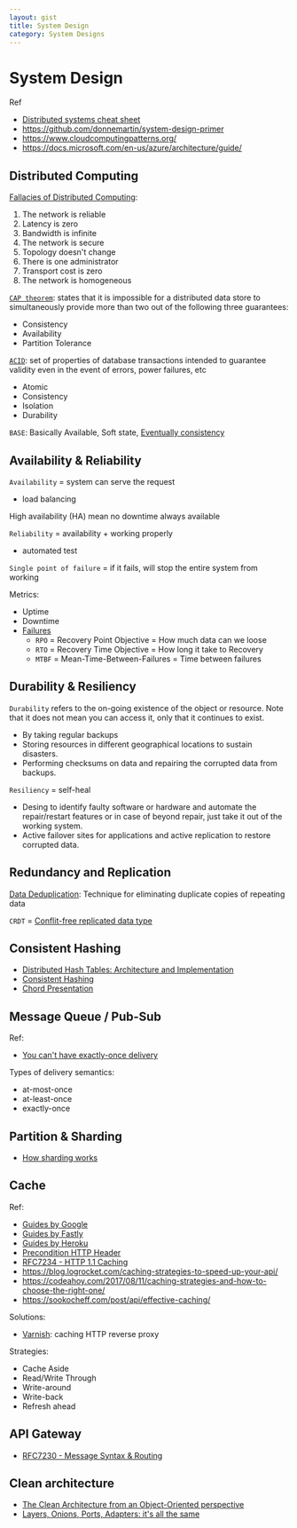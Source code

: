```yaml
---
layout: gist
title: System Design
category: System Designs
---
```


# System Design

Ref
- [Distributed systems cheat sheet](http://dimafeng.com/2016/12/04/distributed-systems/)
- <https://github.com/donnemartin/system-design-primer>
- <https://www.cloudcomputingpatterns.org/>
- <https://docs.microsoft.com/en-us/azure/architecture/guide/>

## Distributed Computing

[Fallacies of Distributed Computing](https://en.wikipedia.org/wiki/Fallacies_of_distributed_computing):
1. The network is reliable
2. Latency is zero
3. Bandwidth is infinite
4. The network is secure
5. Topology doesn't change
6. There is one administrator
7. Transport cost is zero
8. The network is homogeneous


[`CAP theorem`](https://en.wikipedia.org/wiki/CAP_theorem): states that it is impossible for a distributed data store to simultaneously provide more than two out of the following three guarantees:
- Consistency
- Availability
- Partition Tolerance

[`ACID`](https://en.wikipedia.org/wiki/ACID_(computer_science)): set of properties of database transactions intended to guarantee validity even in the event of errors, power failures, etc
- Atomic
- Consistency
- Isolation
- Durability

`BASE`: Basically Available, Soft state, [Eventually consistency](https://en.wikipedia.org/wiki/Eventual_consistency)

## Availability & Reliability 


`Availability` = system can serve the request
- load balancing

High availability (HA) mean no downtime always available

`Reliability` = availability + working properly
- automated test

`Single point of failure` = if it fails, will stop the entire system from working

Metrics:
- Uptime
- Downtime
- [Failures](https://blog.fosketts.net/2011/07/06/defining-failure-mttr-mttf-mtbf/)
  - `RPO` = Recovery Point Objective = How much data can we loose
  - `RTO` = Recovery Time Objective = How long it take to Recovery
  - `MTBF` = Mean-Time-Between-Failures = Time between failures

## Durability & Resiliency

`Durability` refers to the on-going existence of the object or resource. Note that it does not mean you can access it, only that it continues to exist.
- By taking regular backups
- Storing resources in different geographical locations to sustain disasters.
- Performing checksums on data and repairing the corrupted data from backups.

`Resiliency` = self-heal
- Desing to identify faulty software or hardware and automate the repair/restart features or in case of beyond repair, just take it out of the working system.
- Active failover sites for applications and active replication to restore corrupted data.

## Redundancy and Replication

[Data Deduplication](https://en.wikipedia.org/wiki/Data_deduplication): Technique for eliminating duplicate copies of repeating data

`CRDT` = [Conflit-free replicated data type](https://en.wikipedia.org/wiki/Conflict-free_replicated_data_type)

## Consistent Hashing
- [Distributed Hash Tables: Architecture and Implementation](https://www.usenix.org/legacy/publications/library/proceedings/osdi2000/full_papers/gribble/gribble_html/node4.html)
- [Consistent Hashing](https://medium.com/@sent0hil/consistent-hashing-a-guide-go-implementation-fe3421ac3e8f)
- [Chord Presentation](https://www.slideshare.net/GertThijs/chord-presentation)


## Message Queue / Pub-Sub

Ref:
- [You can't have exactly-once delivery](https://bravenewgeek.com/you-cannot-have-exactly-once-delivery/)

Types of delivery semantics:
- at-most-once
- at-least-once
- exactly-once
<!-- 
## Rate Limiter

On progress

## SQL vs. NoSQL

On progress
## Long-Polling vs WebSockets vs Server-Sent Events

On progress -->

## Partition & Sharding

- [How sharding works](https://medium.com/@jeeyoungk/how-sharding-works-b4dec46b3f6)

## Cache


Ref:
- [Guides by Google](https://developers.google.com/web/fundamentals/instant-and-offline/web-storage/cache-api?hl=en)
- [Guides by Fastly](https://www.fastly.com/blog/optimise-api-cache-improved-performance)
- [Guides by Heroku](https://devcenter.heroku.com/articles/increasing-application-performance-with-http-cache-headers)
- [Precondition HTTP Header](https://odino.org/don-t-hurt-http-if-none-match-the-412-http-status-code/)
- [RFC7234 - HTTP 1.1 Caching](https://tools.ietf.org/html/rfc7234)
- <https://blog.logrocket.com/caching-strategies-to-speed-up-your-api/>
- <https://codeahoy.com/2017/08/11/caching-strategies-and-how-to-choose-the-right-one/>
- <https://sookocheff.com/post/api/effective-caching/>


Solutions:
- [Varnish](https://varnish-cache.org/): caching HTTP reverse proxy


Strategies:
- Cache Aside
- Read/Write Through
- Write-around
- Write-back
- Refresh ahead


## API Gateway

- [RFC7230 - Message Syntax & Routing](https://tools.ietf.org/html/rfc7230#section-2.3)
  
## Clean architecture

- [The Clean Architecture from an Object-Oriented perspective](https://javadevguy.wordpress.com/2017/07/27/a-detailed-analysis-of-the-clean-architecture-from-an-object-oriented-perspective/)
- [Layers, Onions, Ports, Adapters: it's all the same](https://blog.ploeh.dk/2013/12/03/layers-onions-ports-adapters-its-all-the-same/)